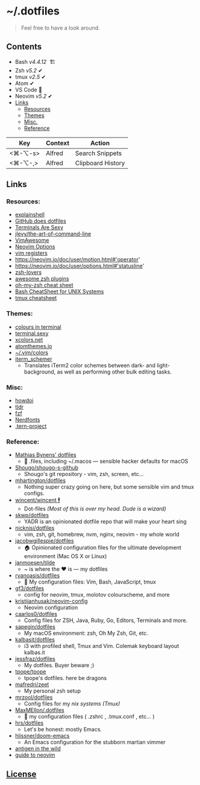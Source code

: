 # ~/.dotfiles
 
> Feel free to have a look around.

<!-- <div align="center"> -->
<!--   <br> -->
<!--   <img src="https://raw.githubusercontent.com/dunstontc/dotfiles/master/misc/shellshot1.png" alt="screenshot"/> -->
<!--   <br><br> -->
<!-- </div> -->



## Contents
  - Bash *v4.4.12* &nbsp;🏗 
  - Zsh *v5.2* ✔
  - tmux *v2.5* ✔
  - Atom ✔
  - VS Code 👷
  - Neovim *v5.2* ✔
  - [Links](#links)
    - [Resources](#resources)
    - [Themes](#themes)
    - [Misc.](#misc)
    - [Reference](#reference)

| Key     | Context | Action            |
|---------|---------|-------------------|
| <⌘-⌥-s> | Alfred  | Search Snippets   |
| <⌘-⌥-,> | Alfred  | Clipboard History |

## Links

### Resources:
  - [explainshell](https://explainshell.com/)
  - [GitHub does dotfiles](http://dotfiles.github.io/)
  - [Terminals Are Sexy](https://terminalsare.sexy/)
  - [jlevy/the-art-of-command-line](https://github.com/jlevy/the-art-of-command-line)
  - [VimAwesome](https://vimawesome.com/)
  - [Neovim Options](https://neovim.io/doc/user/options.html)
  - [vim registers](http://www.brianstorti.com/vim-registers/)
  - https://neovim.io/doc/user/motion.html#'operator'
  - https://neovim.io/doc/user/options.html#'statusline'
  - [zsh-lovers](http://grml.org/zsh/zsh-lovers.html)
  - [awesome zsh plugins](https://github.com/unixorn/awesome-zsh-plugins)
  - [oh-my-zsh cheat sheet](https://github.com/robbyrussell/oh-my-zsh/wiki/Cheatsheet)
  - [Bash CheatSheet for UNIX Systems](https://gist.github.com/LeCoupa/122b12050f5fb267e75f)
  - [tmux cheatsheet](https://gist.github.com/MohamedAlaa/2961058)


### Themes:
  - [colours in terminal](https://gist.github.com/XVilka/8346728)
  - [terminal.sexy](https://terminal.sexy/)
  - [xcolors.net](http://www.xcolors.net/)
  - [atomthemes.io](http://atomthemes.io/)
  - [~/.vim/colors](http://vimcolors.com/)
  - [iterm_schemer](https://github.com/crowsonkb/iterm_schemer)
    - Translates iTerm2 color schemes between dark- and light-background, as well as performing other bulk editing tasks.


### Misc:
  - [howdoi](https://github.com/gleitz/howdoi)
  - [tldr](https://github.com/tldr-pages/tldr/)
  - [fzf](https://github.com/junegunn/fzf)
  - [Nerdfonts](https://github.com/ryanoasis/nerd-fonts)
  - [.tern-project](https://stackoverflow.com/questions/41371789/figuring-out-javascript-libraries-for-vim-autocompletion-with-ternjs-in-tern-pr/41377689#41377689)


### Reference:
  - [Mathias Bynens' dotfiles](https://github.com/mathiasbynens/dotfiles)
    - 🔧 .files, including ~/.macos — sensible hacker defaults for macOS
  - [Shougo/shougo-s-github](https://github.com/Shougo/shougo-s-github)
    - Shougo's git repository - vim, zsh, screen, etc…
  - [mhartington/dotfiles](https://github.com/mhartington/dotfiles)
    - Nothing super crazy going on here, but some sensible vim and tmux configs.
  - [wincent/wincent 🕴](https://github.com/wincent/wincent)
    - Dot-files *(Most of this is over my head. Dude is a wizard)*
  - [skwp/dotfiles](https://github.com/skwp/dotfiles)
    - YADR is an opinionated dotfile repo that will make your heart sing
  - [nicknisi/dotfiles](https://github.com/nicknisi/dotfiles/blob/master/config/nvim/init.vim)
    - vim, zsh, git, homebrew, nvm, nginx, neovim - my whole world
  - [jacobwgillespie/dotfiles](https://github.com/jacobwgillespie/dotfiles)
    - 🏠 Opinionated configuration files for the ultimate development environment (Mac OS X or Linux)
  - [janmoesen/tilde](https://github.com/janmoesen/tilde)
    - ~ is where the ♥ is — my dotfiles
  - [ryanoasis/dotfiles](https://github.com/ryanoasis/dotfiles)
    - 📃 My configuration files: Vim, Bash, JavaScript, tmux
  - [gf3/dotfiles](https://github.com/gf3/dotfiles)
    - config for neovim, tmux, molotov colourscheme, and more
  - [kristijanhusak/neovim-config](https://github.com/kristijanhusak/neovim-config)
    - Neovim configuration
  - [caarlos0/dotfiles](https://github.com/caarlos0/dotfiles)
    - Config files for ZSH, Java, Ruby, Go, Editors, Terminals and more.
  - [sapegin/dotfiles](https://github.com/sapegin/dotfiles)
    - My macOS environment: zsh, Oh My Zsh, Git, etc.
  - [kalbasit/dotfiles](https://github.com/kalbasit/dotfiles)
    - i3 with profiled shell, Tmux and Vim. Colemak keyboard layout kalbas.it
  - [jessfraz/dotfiles](https://github.com/jessfraz/dotfiles)
    - My dotfiles. Buyer beware ;)
  - [tpope/tpope](https://github.com/tpope/tpope)
    - tpope's dotfiles. here be dragons
  - [mafredri/zeet](https://github.com/mafredri/zeet)
    - My personal zsh setup
  - [mrzool/dotfiles](https://github.com/mrzool/dotfiles)
    - Config files for my *nix systems* *(Tmux)*
  - [MaxMEllon/.dotfiles](https://github.com/MaxMEllon/.dotfiles)
    - 🔧 my configuration files ( .zshrc , .tmux.conf , etc... ) 
  - [hrs/dotfiles](https://github.com/hrs/dotfiles)
    - Let's be honest: mostly Emacs.
  - [hlissner/doom-emacs](https://github.com/hlissner/doom-emacs)
    - An Emacs configuration for the stubborn martian vimmer
  - [antigen in the wild](https://github.com/zsh-users/antigen/wiki/In-the-wild)
  - [guide to neovim](http://nerditya.com/code/guide-to-neovim/)

## [License](https://github.com/dunstontc/dotfiles/blob/master/LICENSE.md) ##


